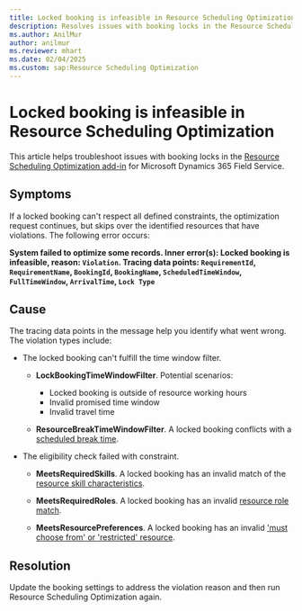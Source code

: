 ```yaml
---
title: Locked booking is infeasible in Resource Scheduling Optimization
description: Resolves issues with booking locks in the Resource Scheduling Optimization add-in for Microsoft Dynamics 365 Field Service.
ms.author: AnilMur
author: anilmur
ms.reviewer: mhart
ms.date: 02/04/2025
ms.custom: sap:Resource Scheduling Optimization
---
```

# Locked booking is infeasible in Resource Scheduling Optimization

This article helps troubleshoot issues with booking locks in the [Resource Scheduling Optimization add-in](/dynamics365/field-service/rso-overview) for Microsoft Dynamics 365 Field Service.

## Symptoms

If a locked booking can't respect all defined constraints, the optimization request continues, but skips over the identified resources that have violations. The following error occurs:

**System failed to optimize some records. Inner error(s): Locked booking is infeasible, reason: `Violation`. Tracing data points: `RequirementId`, `RequirementName`, `BookingId`, `BookingName`, `ScheduledTimeWindow`, `FullTimeWindow`, `ArrivalTime`, `Lock Type`**

## Cause

The tracing data points in the message help you identify what went wrong. The violation types include:

- The locked booking can't fulfill the time window filter.

  - **LockBookingTimeWindowFilter**. Potential scenarios:
    - Locked booking is outside of resource working hours
    - Invalid promised time window
    - Invalid travel time

  - **ResourceBreakTimeWindowFilter**. A locked booking conflicts with a [scheduled break time](/dynamics365/field-service/set-up-bookable-resources#add-work-hours).

- The eligibility check failed with constraint.

  - **MeetsRequiredSkills**. A locked booking has an invalid match of the [resource skill characteristics](/dynamics365/field-service/set-up-characteristics).

  - **MeetsRequiredRoles**. A locked booking has an invalid [resource role match](/training/modules/configure-bookable-resources-urs-dynamics-field-service/).

  - **MeetsResourcePreferences**. A locked booking has an invalid ['must choose from' or 'restricted' resource](/dynamics365/field-service/resource-preferences).

## Resolution

Update the booking settings to address the violation reason and then run Resource Scheduling Optimization again.